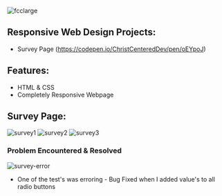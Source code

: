 ![fcclarge](https://user-images.githubusercontent.com/24855472/35596023-96085cb6-05e6-11e8-96cc-7f691eeb8f7b.png)

## Responsive Web Design Projects:
- Survey Page (https://codepen.io/ChristCenteredDev/pen/oEYpoJ)

## Features:
- HTML & CSS
- Completely Responsive Webpage
 
## Survey Page:
![survey1](https://user-images.githubusercontent.com/24855472/36683927-eab8891e-1aec-11e8-84ac-7b83e4ce69e1.png)
![survey2](https://user-images.githubusercontent.com/24855472/36683723-4eba7a54-1aec-11e8-946e-94694d826055.png)
![survey3](https://user-images.githubusercontent.com/24855472/36683728-51805fa6-1aec-11e8-9873-4dd446dcebd1.png)

### Problem Encountered & Resolved
![survey-error](https://user-images.githubusercontent.com/24855472/36683708-45e9173c-1aec-11e8-89f7-81d5d1f538e9.png)


- One of the test's was erroring - Bug Fixed when I added value's to all radio buttons

